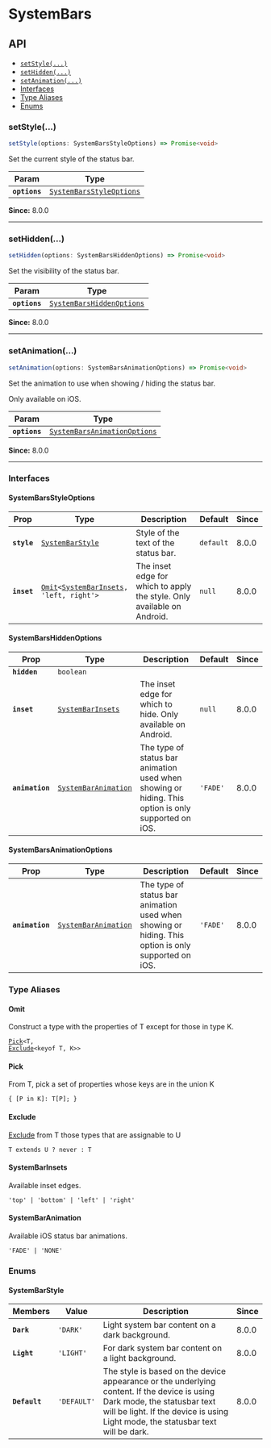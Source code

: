 # SystemBars

## API

<docgen-index>

* [`setStyle(...)`](#setstyle)
* [`setHidden(...)`](#sethidden)
* [`setAnimation(...)`](#setanimation)
* [Interfaces](#interfaces)
* [Type Aliases](#type-aliases)
* [Enums](#enums)

</docgen-index>

<docgen-api>
<!--Update the source file JSDoc comments and rerun docgen to update the docs below-->

### setStyle(...)

```typescript
setStyle(options: SystemBarsStyleOptions) => Promise<void>
```

Set the current style of the status bar.

| Param         | Type                                                                      |
| ------------- | ------------------------------------------------------------------------- |
| **`options`** | <code><a href="#systembarsstyleoptions">SystemBarsStyleOptions</a></code> |

**Since:** 8.0.0

--------------------


### setHidden(...)

```typescript
setHidden(options: SystemBarsHiddenOptions) => Promise<void>
```

Set the visibility of the status bar.

| Param         | Type                                                                        |
| ------------- | --------------------------------------------------------------------------- |
| **`options`** | <code><a href="#systembarshiddenoptions">SystemBarsHiddenOptions</a></code> |

**Since:** 8.0.0

--------------------


### setAnimation(...)

```typescript
setAnimation(options: SystemBarsAnimationOptions) => Promise<void>
```

Set the animation to use when showing / hiding the status bar.

Only available on iOS.

| Param         | Type                                                                              |
| ------------- | --------------------------------------------------------------------------------- |
| **`options`** | <code><a href="#systembarsanimationoptions">SystemBarsAnimationOptions</a></code> |

**Since:** 8.0.0

--------------------


### Interfaces


#### SystemBarsStyleOptions

| Prop        | Type                                                                                                       | Description                                                             | Default              | Since |
| ----------- | ---------------------------------------------------------------------------------------------------------- | ----------------------------------------------------------------------- | -------------------- | ----- |
| **`style`** | <code><a href="#systembarstyle">SystemBarStyle</a></code>                                                  | Style of the text of the status bar.                                    | <code>default</code> | 8.0.0 |
| **`inset`** | <code><a href="#omit">Omit</a>&lt;<a href="#systembarinsets">SystemBarInsets</a>, 'left, right'&gt;</code> | The inset edge for which to apply the style. Only available on Android. | <code>null</code>    | 8.0.0 |


#### SystemBarsHiddenOptions

| Prop            | Type                                                              | Description                                                                                         | Default             | Since |
| --------------- | ----------------------------------------------------------------- | --------------------------------------------------------------------------------------------------- | ------------------- | ----- |
| **`hidden`**    | <code>boolean</code>                                              |                                                                                                     |                     |       |
| **`inset`**     | <code><a href="#systembarinsets">SystemBarInsets</a></code>       | The inset edge for which to hide. Only available on Android.                                        | <code>null</code>   | 8.0.0 |
| **`animation`** | <code><a href="#systembaranimation">SystemBarAnimation</a></code> | The type of status bar animation used when showing or hiding. This option is only supported on iOS. | <code>'FADE'</code> | 8.0.0 |


#### SystemBarsAnimationOptions

| Prop            | Type                                                              | Description                                                                                         | Default             | Since |
| --------------- | ----------------------------------------------------------------- | --------------------------------------------------------------------------------------------------- | ------------------- | ----- |
| **`animation`** | <code><a href="#systembaranimation">SystemBarAnimation</a></code> | The type of status bar animation used when showing or hiding. This option is only supported on iOS. | <code>'FADE'</code> | 8.0.0 |


### Type Aliases


#### Omit

Construct a type with the properties of T except for those in type K.

<code><a href="#pick">Pick</a>&lt;T, <a href="#exclude">Exclude</a>&lt;keyof T, K&gt;&gt;</code>


#### Pick

From T, pick a set of properties whose keys are in the union K

<code>{ [P in K]: T[P]; }</code>


#### Exclude

<a href="#exclude">Exclude</a> from T those types that are assignable to U

<code>T extends U ? never : T</code>


#### SystemBarInsets

Available inset edges.

<code>'top' | 'bottom' | 'left' | 'right'</code>


#### SystemBarAnimation

Available iOS status bar animations.

<code>'FADE' | 'NONE'</code>


### Enums


#### SystemBarStyle

| Members       | Value                  | Description                                                                                                                                                                                                    | Since |
| ------------- | ---------------------- | -------------------------------------------------------------------------------------------------------------------------------------------------------------------------------------------------------------- | ----- |
| **`Dark`**    | <code>'DARK'</code>    | Light system bar content on a dark background.                                                                                                                                                                 | 8.0.0 |
| **`Light`**   | <code>'LIGHT'</code>   | For dark system bar content on a light background.                                                                                                                                                             | 8.0.0 |
| **`Default`** | <code>'DEFAULT'</code> | The style is based on the device appearance or the underlying content. If the device is using Dark mode, the statusbar text will be light. If the device is using Light mode, the statusbar text will be dark. | 8.0.0 |

</docgen-api>
